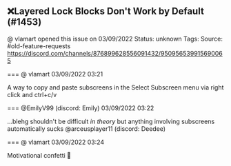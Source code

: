 ## ❌Layered Lock Blocks Don't Work by Default (#1453)
@ vlamart opened this issue on 03/09/2022
Status: unknown
Tags: 
Source: #old-feature-requests https://discord.com/channels/876899628556091432/950956539915690065


=== @ vlamart 03/09/2022 03:21

A way to copy and paste subscreens in the Select Subscreen menu via right click and ctrl+c/v

=== @EmilyV99 (discord: Emily) 03/09/2022 03:22

...blehg
shouldn't be difficult *in theory*
but anything involving subscreens automatically sucks
@arceusplayer11 (discord: Deedee)

=== @ vlamart 03/09/2022 03:24

Motivational confetti 🎉
